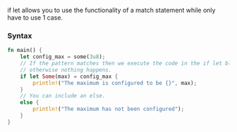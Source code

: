 if let allows you to use the functionality of a match statement while only have to use 1 case.

### Syntax
```rust
fn main() {
	let config_max = some(3u8);
	// If the pattern matches then we execute the code in the if let block
	// otherwise nothing happens.
	if let Some(max) = config_max {
		println!("The maximum is configured to be {}", max);
	}
	// You can include an else.
	else {
		println!("The maximum has not been configured");
	}
}
```
